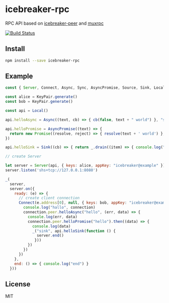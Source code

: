 icebreaker-rpc
============
RPC API based on [icebreaker-peer](https://github.com/alligator-io/icebreaker-peer) and [muxrpc](https://github.com/ssbc/muxrpc)

[![Build Status](https://travis-ci.org/alligator-io/icebreaker-rpc.svg?branch=master)](https://travis-ci.org/alligator-io/icebreaker-rpc)
## Install
```bash
npm install --save icebreaker-rpc
```

## Example

```javascript
const { Server, Connect, Async, Sync, AsyncPromise, Source, Sink, Local, KeyPair, _ } = require('./')

const alice = KeyPair.generate()
const bob = KeyPair.generate()

const api = Local()

api.helloAsync = Async((text, cb) => { cb(false, text + " world") }, "string")

api.helloPromise = AsyncPromise((text) => {
  return new Promise((resolve, reject) => { resolve(text + ' world') }, "string")
})

api.helloSink = Sink((cb) => { return _.drain((item) => { console.log("hello " + item) }, cb) })

// create Server

let server = Server(api, { keys: alice, appKey: "icebreaker@example" })
server.listen('shs+tcp://127.0.0.1:8080')

_(
  server,
  server.on({
    ready: (e) => {
      // create client connection
      Connect(e.address[0], null, { keys: bob, appKey: "icebreaker@example" }, (err, connection) => {
        console.log("hallo", connection)
        connection.peer.helloAsync("hello", (err, data) => {
          console.log(err, data) 
          connection.peer.helloPromise("hello").then((data) => {
            console.log(data)
            _("sink", api.helloSink(function () {
              server.end()
             }))
          })
        })
      })
    }, 
    end: () => { console.log("end") }
  }))

```

## License
MIT
